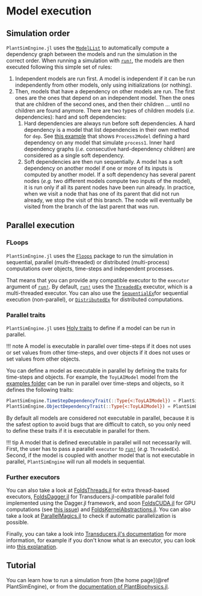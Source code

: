 # Model execution 

## Simulation order 

`PlantSimEngine.jl` uses the [`ModelList`](@ref) to automatically compute a dependency graph between the models and run the simulation in the correct order. When running a simulation with [`run!`](@ref), the models are then executed following this simple set of rules:

1. Independent models are run first. A model is independent if it can be run independently from other models, only using initializations (or nothing). 
2. Then, models that have a dependency on other models are run. The first ones are the ones that depend on an independent model. Then the ones that are children of the second ones, and then their children ... until no children are found anymore. There are two types of children models (*i.e.* dependencies): hard and soft dependencies:
   1. Hard dependencies are always run before soft dependencies. A hard dependency is a model that list dependencies in their own method for `dep`. See [this example](https://github.com/VirtualPlantLab/PlantSimEngine.jl/blob/3d91bb053ddbd087d38dcffcedd33a9db35a0fcc/examples/dummy.jl#L39) that shows `Process2Model` defining a hard dependency on any model that simulate `process1`. Inner hard dependency graphs (*i.e.* consecutive hard-dependency children) are considered as a single soft dependency.
   2. Soft dependencies are then run sequentially. A model has a soft dependency on another model if one or more of its inputs is computed by another model. If a soft dependency has several parent nodes (*e.g.* two different models compute two inputs of the model), it is run only if all its parent nodes have been run already. In practice, when we visit a node that has one of its parent that did not run already, we stop the visit of this branch. The node will eventually be visited from the branch of the last parent that was run.

## Parallel execution

### FLoops

`PlantSimEngine.jl` uses the [`Floops`](https://juliafolds.github.io/FLoops.jl/stable/) package to run the simulation in sequential, parallel (multi-threaded) or distributed (multi-process) computations over objects, time-steps and independent processes. 

That means that you can provide any compatible executor to the `executor` argument of [`run!`](@ref). By default, [`run!`](@ref) uses the [`ThreadedEx`](https://juliafolds.github.io/FLoops.jl/stable/reference/api/#executor) executor, which is a multi-threaded executor. You can also use the [`SequentialEx`](https://juliafolds.github.io/Transducers.jl/dev/reference/manual/#Transducers.SequentialEx)for sequential execution (non-parallel), or [`DistributedEx`](https://juliafolds.github.io/Transducers.jl/dev/reference/manual/#Transducers.DistributedEx) for distributed computations.

### Parallel traits

`PlantSimEngine.jl` uses [Holy traits](https://invenia.github.io/blog/2019/11/06/julialang-features-part-2/) to define if a model can be run in parallel.

!!! note
    A model is executable in parallel over time-steps if it does not uses or set values from other time-steps, and over objects if it does not uses or set values from other objects.

You can define a model as executable in parallel by defining the traits for time-steps and objects. For example, the `ToyLAIModel` model from the [examples folder](https://github.com/VirtualPlantLab/PlantSimEngine.jl/tree/main/examples) can be run in parallel over time-steps and objects, so it defines the following traits:

```julia
PlantSimEngine.TimeStepDependencyTrait(::Type{<:ToyLAIModel}) = PlantSimEngine.IsTimeStepIndependent()
PlantSimEngine.ObjectDependencyTrait(::Type{<:ToyLAIModel}) = PlantSimEngine.IsObjectIndependent()
```

By default all models are considered not executable in parallel, because it is the safest option to avoid bugs that are difficult to catch, so you only need to define these traits if it is executable in parallel for them.

!!! tip
    A model that is defined executable in parallel will not necessarily will. First, the user has to pass a parallel `executor` to [`run!`](@ref) (*e.g.* `ThreadedEx`). Second, if the model is coupled with another model that is not executable in parallel, `PlantSimEngine` will run all models in sequential.

### Further executors

You can also take a look at [FoldsThreads.jl](https://github.com/JuliaFolds/FoldsThreads.jl) for extra thread-based executors, [FoldsDagger.jl](https://github.com/JuliaFolds/FoldsDagger.jl) for 
Transducers.jl-compatible parallel fold implemented using the Dagger.jl framework, and soon [FoldsCUDA.jl](https://github.com/JuliaFolds/FoldsCUDA.jl) for GPU computations 
(see [this issue](https://github.com/VirtualPlantLab/PlantSimEngine.jl/issues/22)) and [FoldsKernelAbstractions.jl](https://github.com/JuliaFolds/FoldsKernelAbstractions.jl). You can also take a look at 
[ParallelMagics.jl](https://github.com/JuliaFolds/ParallelMagics.jl) to check if automatic parallelization is possible.

Finally, you can take a look into [Transducers.jl's documentation](https://github.com/JuliaFolds/Transducers.jl) for more information, for example if you don't know what is an executor, you can look into [this explanation](https://juliafolds.github.io/Transducers.jl/stable/explanation/glossary/#glossary-executor).

## Tutorial

You can learn how to run a simulation from [the home page](@ref PlantSimEngine), or from the [documentation of PlantBiophysics.jl](https://vezy.github.io/PlantBiophysics.jl/stable/simulation/first_simulation/).